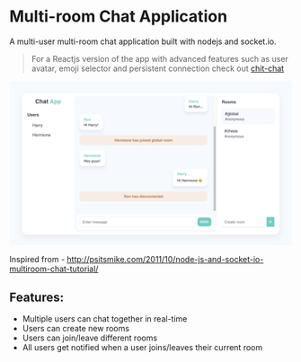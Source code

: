 # Multi-room Chat Application

A multi-user multi-room chat application built with nodejs and socket.io.

> For a Reactjs version of the app with advanced features such as user avatar, emoji selector and persistent connection check out <a href="https://github.com/rajmasha/chit-chat" target="_blank">chit-chat</a>

<img src="/public/chat-app.png" />

Inspired from - http://psitsmike.com/2011/10/node-js-and-socket-io-multiroom-chat-tutorial/

## Features:

- Multiple users can chat together in real-time
- Users can create new rooms
- Users can join/leave different rooms
- All users get notified when a user joins/leaves their current room

